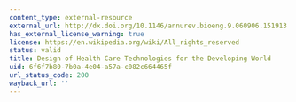 ```yaml
---
content_type: external-resource
external_url: http://dx.doi.org/10.1146/annurev.bioeng.9.060906.151913
has_external_license_warning: true
license: https://en.wikipedia.org/wiki/All_rights_reserved
status: valid
title: Design of Health Care Technologies for the Developing World
uid: 6f6f7b80-7b0a-4e04-a57a-c082c664465f
url_status_code: 200
wayback_url: ''
---
```

